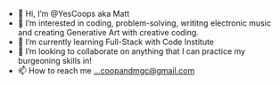 - 👋 Hi, I’m @YesCoops aka Matt
- 👀 I’m interested in coding, problem-solving, writitng electronic music and creating Generative Art with creative coding. 
- 🌱 I’m currently learning Full-Stack with Code Institute
- 💞️ I’m looking to collaborate on anything that I can practice my burgeoning skills in! 
- 📫 How to reach me ...coopandmgc@gmail.com


<!---
YesCoops/YesCoops is a ✨ special ✨ repository because its `README.md` (this file) appears on your GitHub profile.
You can click the Preview link to take a look at your changes.
--->
